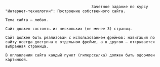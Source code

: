                                           Зачетное задание по курсу "Интернет-технологии": Построение собственного сайта.

    Тема сайта — любая.

    Сайт должен состоять из нескольких (не менее 3) страниц.

    Сайт должен быть реализован с использованием фреймов: навигация по сайту всегда доступна в отдельном фрейме, а в другом — открывается выбранная страница.

    В оглавлении сайта каждый пункт (гиперссылка) должен быть оформлен картинкой.
